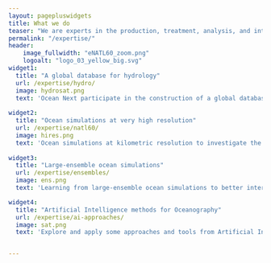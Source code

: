 ```yaml
---
layout: pagepluswidgets
title: What we do
teaser: "We are experts in the production, treatment, analysis, and interpretation of geoscientific data in relation to the hydrosphere, in particular in oceanography and hydrology. Read more about some science projects we are involved in:"
permalink: "/expertise/"
header:
    image_fullwidth: "eNATL60_zoom.png"
    logoalt: "logo_03_yellow_big.svg"
widget1:
  title: "A global database for hydrology"
  url: /expertise/hydro/
  image: hydrosat.png
  text: 'Ocean Next participate in the construction of a global database for hydrological data [...]'
  
widget2:
  title: "Ocean simulations at very high resolution"
  url: /expertise/natl60/
  image: hires.png
  text: 'Ocean simulations at kilometric resolution to investigate the role of submesoscale oceanic turbulence in the Earth’s climate. [...]'
  
widget3:
  title: "Large-ensemble ocean simulations"
  url: /expertise/ensembles/
  image: ens.png
  text: 'Learning from large-ensemble ocean simulations to better interpret satellite and in-situ ocean data [...]'

widget4:
  title: "Artificial Intelligence methods for Oceanography"
  url: /expertise/ai-approaches/
  image: sat.png
  text: 'Explore and apply some approaches and tools from Artificial Intelligence in the context ocean data assimilation and spatial oceanography [...]'


---
```


